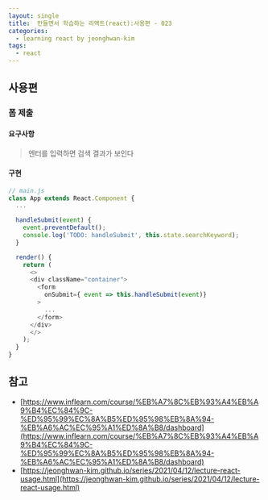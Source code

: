 ```yaml
---
layout: single
title:  만들면서 학습하는 리액트(react):사용편 - 023
categories: 
  - learning react by jeonghwan-kim
tags: 
  - react
---
```


## 사용편

### 폼 제출

#### 요구사항

> 엔터를 입력하면 검색 결과가 보인다

#### 구현

```javascript
// main.js
class App extends React.Component {
  ...

  handleSubmit(event) {
    event.preventDefault();
    console.log('TODO: handleSubmit', this.state.searchKeyword);
  }

  render() {
    return (
      <>
      <div className="container">
        <form 
          onSubmit={ event => this.handleSubmit(event)}
        >
          ...
        </form>
      </div>
      </>
    );
  }
}
```

## 참고
- [https://www.inflearn.com/course/%EB%A7%8C%EB%93%A4%EB%A9%B4%EC%84%9C-%ED%95%99%EC%8A%B5%ED%95%98%EB%8A%94-%EB%A6%AC%EC%95%A1%ED%8A%B8/dashboard](https://www.inflearn.com/course/%EB%A7%8C%EB%93%A4%EB%A9%B4%EC%84%9C-%ED%95%99%EC%8A%B5%ED%95%98%EB%8A%94-%EB%A6%AC%EC%95%A1%ED%8A%B8/dashboard)
- [https://jeonghwan-kim.github.io/series/2021/04/12/lecture-react-usage.html](https://jeonghwan-kim.github.io/series/2021/04/12/lecture-react-usage.html)
